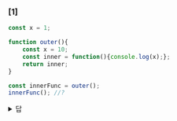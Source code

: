 ### [1]

```jsx
const x = 1;

function outer(){
	const x = 10;
	const inner = function(){console.log(x);};
	return inner;
}

const innerFunc = outer();
innerFunc(); //?
```

<details>
<summary>답</summary>
<div markdown="1">
10
  <details>
  <summary>해설</summary>
  <div markdown="1">
  ```jsx
  const x = 1;
  //(1)
  function outer(){
    const x = 10;
    const inner = function(){console.log(x);}; //(2)중첩함수 inner
    return inner;
  }

  const innerFunc = outer(); //(3)
  innerFunc(); //(4)
  ```

  - (3)을 호출하면 중첩함수(2)를 반환하고 생명주기를 마감
  - (3)실행이 종료되면 (3)의 실행 컨텍스트는 실행컨텍스트 스택에서 제거
  - (3)의 지역변수와 x와 변수의 값 10을 저장하고 있던 (3)의 실행컨텍스트가 제거되었으므로 (3)의 지역변수 x또한 생명주기를 마감
  - 따라서 (3)의 지역변수 x는 더는 유효하지 않게 되어 x변수에 접근할 수 있는 방법은 없다

  ❗BUT

  - 위 코드의 실행 결과(4)는 (3)의 지역변수 x의 값인 10이다. 이미 생명주기가 종료되어 실행 컨텍스트 스택에서 제거된 (3)의 지역변수가 다시 동작하고 있음
  - 이처럼 외부 함수보다 중첩함수가 더 오래 유지되는 경우 중첩함수는 이미 생명주기가 종료한 외부 함수의 변수를 참조
  - 이러한 중첩 함수를 클로저라고 부른다.
  </div>
  </details>

</div>
</details>


### [2] 아래 코드를 보고 답하기

```jsx
function foo(){
    const x = 1;
    const y = 2;

		//문제! 다음 함수는 클로저라고 할 수 있나?
    function bar(){
	    const z =3;
	    debugger;
	    console.log(z);
    }
    return bar;
}
const bar = foo();
bar();
```

<details>
<summary>답</summary>
<div markdown="1">
아니다!
  <details>
  <summary>해설</summary>
  <div markdown="1">
    - 중첩함수 bar는 외부 함수 foo보다 더 오래 유지되지만 상위 스코프의 어떤 식별자도 참조하지 않음
    - 상위 스코프의 어떤 식별자도 참조하지 않은 경우 대부분의 모던 브라우저는 최적화를 통해 상위 스코프를 기억하지 않음
    - 참조하지 않는 식별자를 기억하는 것은 메모리 낭비이기 때문
  </div>
  </details>
</div>
</details>



### [3] 클로저는 상태가 의도치 않게 변경되지 않도록 안전하게 _____하고

### 특정 함수에게만 상태 변경을 허용하여 상태를 안전하게 변경하고 유지하기 위해 사용

<details>
<summary>답</summary>
<div markdown="1">
  은닉
</div>
</details>
